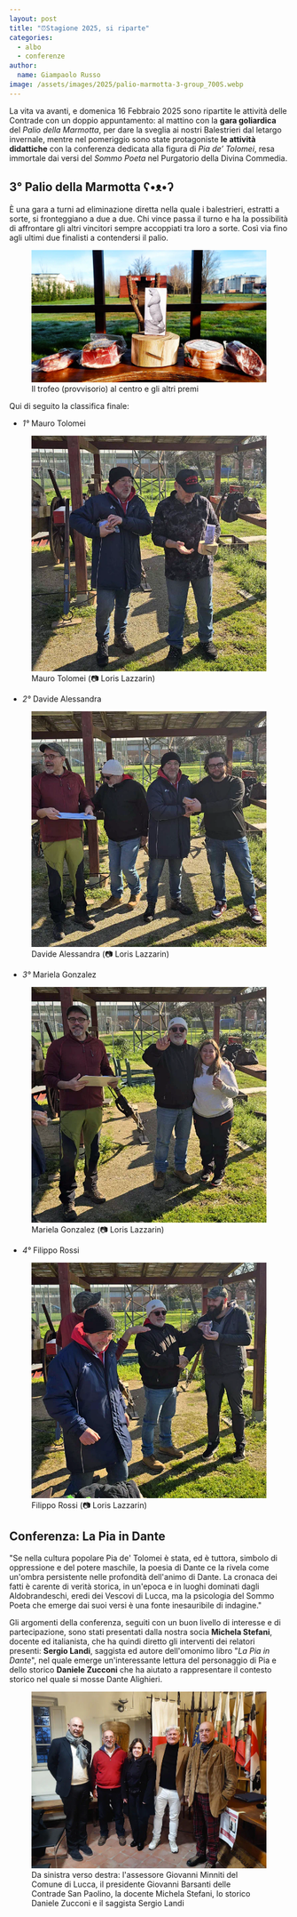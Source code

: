 ```yaml
---
layout: post
title: "⏰Stagione 2025, si riparte"
categories: 
  - albo
  - conferenze
author:
  name: Giampaolo Russo
image: /assets/images/2025/palio-marmotta-3-group_700S.webp
---
```


 La vita va avanti, e domenica 16 Febbraio 2025 sono ripartite le attività delle Contrade con un doppio appuntamento: al mattino con la **gara goliardica** del *Palio della Marmotta*, per dare la sveglia ai nostri Balestrieri dal letargo invernale, mentre nel pomeriggio sono state protagoniste **le attività didattiche** con la conferenza dedicata alla figura di *Pia de’ Tolomei*, resa immortale dai versi del *Sommo Poeta* nel Purgatorio della Divina Commedia.

<!-- more -->

## 3° Palio della Marmotta ʕ•ᴥ•ʔ

È una gara a turni ad eliminazione diretta nella quale i balestrieri, estratti a sorte, si fronteggiano a due a due. Chi vince passa il turno e ha la possibilità di affrontare gli altri vincitori sempre accoppiati tra loro a sorte. Così via fino agli ultimi due finalisti a contendersi il palio.

<figure class="align-center">
    <img src="/assets/images/2025/palio-marmotta-3-trofei_700S.webp" alt="terzo palio marmotta trofei">
  <figcaption>Il trofeo (provvisorio) al centro e gli altri premi</figcaption>
</figure>

Qui di seguito la classifica finale:

* *1°* Mauro Tolomei

<figure class="align-center">
    <img src="/assets/images/2025/palio-marmotta-3-tolomei_700S.webp" alt="terzo palio marmotta primo">
  <figcaption>Mauro Tolomei (📷 Loris Lazzarin)</figcaption>
</figure>

* *2°* Davide Alessandra

<figure class="align-center">
    <img src="/assets/images/2025/palio-marmotta-3-alessandra_700S.webp" alt="terzo palio marmotta secondo">
  <figcaption>Davide Alessandra (📷 Loris Lazzarin)</figcaption>
</figure>

* *3°* Mariela Gonzalez

<figure class="align-center">
    <img src="/assets/images/2025/palio-marmotta-3-gonzalez_700S.webp" alt="terzo palio marmotta terzo">
  <figcaption>Mariela Gonzalez (📷 Loris Lazzarin)</figcaption>
</figure>

* *4°* Filippo Rossi

<figure class="align-center">
    <img src="/assets/images/2025/palio-marmotta-3-rossi_700S.webp" alt="terzo palio marmotta quarto">
  <figcaption>Filippo Rossi (📷 Loris Lazzarin)</figcaption>
</figure>

## Conferenza: La Pia in Dante

"Se nella cultura popolare Pia de' Tolomei è stata, ed è tuttora, simbolo di oppressione e del potere maschile, la poesia di Dante ce la rivela come un'ombra persistente nelle profondità dell'animo di Dante. La cronaca dei fatti è carente di verità storica, in un'epoca e in luoghi dominati dagli Aldobrandeschi, eredi dei Vescovi di Lucca, ma la psicologia del Sommo Poeta che emerge dai suoi versi è una fonte inesauribile di indagine."

Gli argomenti della conferenza, seguiti con un buon livello di interesse e di partecipazione, sono stati presentati dalla nostra socia **Michela Stefani**, docente ed italianista, che ha quindi diretto gli interventi dei relatori presenti: **Sergio Landi**, saggista ed autore dell'omonimo libro "*La Pia in Dante*", nel quale emerge un'interessante lettura del personaggio di Pia e dello storico **Daniele Zucconi** che ha aiutato a rappresentare il contesto storico nel quale si mosse Dante Alighieri.

<figure class="align-center">
    <img src="/assets/images/2025/pia-in-dante-gruppo_700S.webp" alt="terzo palio marmotta vincitori">
  <figcaption>Da sinistra verso destra: l'assessore Giovanni Minniti del Comune di Lucca, il presidente Giovanni Barsanti delle Contrade San Paolino, la docente Michela Stefani, lo storico Daniele Zucconi e il saggista Sergio Landi</figcaption>
</figure>
